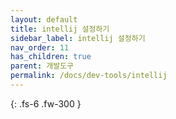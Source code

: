 ```yaml
---
layout: default
title: intellij 설정하기
sidebar_label: intellij 설정하기
nav_order: 11
has_children: true
parent: 개발도구
permalink: /docs/dev-tools/intellij
---
```


{: .fs-6 .fw-300 }
